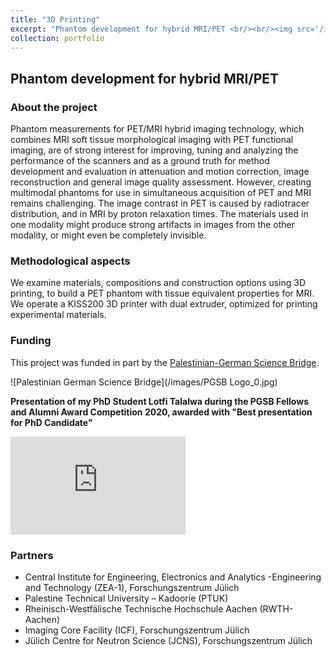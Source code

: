 ```yaml
---
title: "3D Printing"
excerpt: "Phantom development for hybrid MRI/PET <br/><br/><img src='/images/Kiss200.jpg' width='100'>"
collection: portfolio
---
```

## Phantom development for hybrid MRI/PET


### About the project
Phantom measurements for PET/MRI hybrid imaging technology, which combines MRI soft tissue morphological imaging with PET functional imaging, are of strong interest for improving, tuning and analyzing the performance of the scanners and as a ground truth for method development and evaluation in attenuation and motion correction, image reconstruction and general image quality assessment. However, creating multimodal phantoms for use in simultaneous acquisition of PET and MRI remains challenging. The image contrast in PET is caused by radiotracer distribution, and in MRI by proton relaxation times. The materials used in one modality might produce strong artifacts in images from the other modality, or might even be completely invisible.

### Methodological aspects
We examine materials, compositions and construction options using 3D printing, to build a PET phantom with tissue equivalent properties for MRI. We operate a KISS200 3D printer with dual extruder, optimized for printing experimental materials. 

### Funding
This project was funded in part by the [Palestinian-German Science Bridge](https://www.palast.ps/en/what-we-do/science-bridges/pgsb).

![Palestinian German Science Bridge](/images/PGSB Logo_0.jpg)

**Presentation of my PhD Student Lotfi Talalwa during the PGSB Fellows and Alumni Award Competition 2020, awarded with "Best presentation for PhD Candidate"**
<iframe width="280" height="157" src="https://www.youtube.com/embed/q94ewOgIgXw" title="YouTube video player" frameborder="0" allow="accelerometer; autoplay; clipboard-write; encrypted-media; gyroscope; picture-in-picture" allowfullscreen></iframe>

### Partners
* Central Institute for Engineering, Electronics and Analytics -Engineering and Technology (ZEA-1), Forschungszentrum Jülich
* Palestine Technical University – Kadoorie (PTUK)
* Rheinisch-Westfälische Technische Hochschule Aachen (RWTH-Aachen)
* Imaging Core Facility (ICF), Forschungszentrum Jülich
* Jülich Centre for Neutron Science (JCNS), Forschungszentrum Jülich